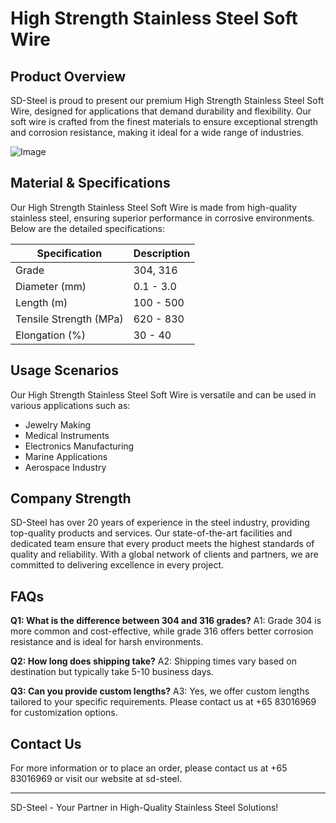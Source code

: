 # High Strength Stainless Steel Soft Wire

## Product Overview

SD-Steel is proud to present our premium High Strength Stainless Steel Soft Wire, designed for applications that demand durability and flexibility. Our soft wire is crafted from the finest materials to ensure exceptional strength and corrosion resistance, making it ideal for a wide range of industries.

![Image](https://github.com/user-attachments/assets/2567258e-e124-4816-932d-1809bd27ef0b)

## Material & Specifications

Our High Strength Stainless Steel Soft Wire is made from high-quality stainless steel, ensuring superior performance in corrosive environments. Below are the detailed specifications:

| Specification | Description |
|---------------|-------------|
| Grade         | 304, 316    |
| Diameter (mm) | 0.1 - 3.0   |
| Length (m)    | 100 - 500   |
| Tensile Strength (MPa) | 620 - 830 |
| Elongation (%) | 30 - 40 |

## Usage Scenarios

Our High Strength Stainless Steel Soft Wire is versatile and can be used in various applications such as:
- Jewelry Making
- Medical Instruments
- Electronics Manufacturing
- Marine Applications
- Aerospace Industry

## Company Strength

SD-Steel has over 20 years of experience in the steel industry, providing top-quality products and services. Our state-of-the-art facilities and dedicated team ensure that every product meets the highest standards of quality and reliability. With a global network of clients and partners, we are committed to delivering excellence in every project.

## FAQs

**Q1: What is the difference between 304 and 316 grades?**
A1: Grade 304 is more common and cost-effective, while grade 316 offers better corrosion resistance and is ideal for harsh environments.

**Q2: How long does shipping take?**
A2: Shipping times vary based on destination but typically take 5-10 business days.

**Q3: Can you provide custom lengths?**
A3: Yes, we offer custom lengths tailored to your specific requirements. Please contact us at +65 83016969 for customization options.

## Contact Us

For more information or to place an order, please contact us at +65 83016969 or visit our website at  sd-steel.

---

SD-Steel - Your Partner in High-Quality Stainless Steel Solutions!